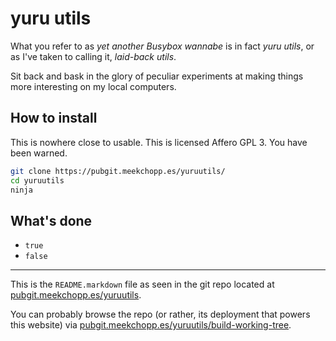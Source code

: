 # yuru utils

What you refer to as _yet another Busybox wannabe_ is in fact _yuru utils_, or as I've taken to calling it, _laid-back utils_.

Sit back and bask in the glory of peculiar experiments at making things more interesting on my local computers.

## How to install

This is nowhere close to usable. This is licensed Affero GPL 3. You have been warned.

```sh
git clone https://pubgit.meekchopp.es/yuruutils/
cd yuruutils
ninja
```

## What's done

 - `true`
 - `false`

----

This is the `README.markdown` file as seen in the git repo located at [pubgit.meekchopp.es/yuruutils](https://pubgit.meekchopp.es/yuruutils/).

You can probably browse the repo (or rather, its deployment that powers this website) via [pubgit.meekchopp.es/yuruutils/build-working-tree](https://pubgit.meekchopp.es/yuruutils/build-working-tree).
